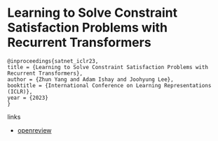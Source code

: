 # Learning to Solve Constraint Satisfaction Problems with Recurrent Transformers

```
@inproceedings{satnet_iclr23,
title = {Learning to Solve Constraint Satisfaction Problems with Recurrent Transformers},
author = {Zhun Yang and Adam Ishay and Joohyung Lee},
booktitle = {International Conference on Learning Representations (ICLR)},
year = {2023}
}
```

links
- [openreview](https://openreview.net/forum?id=udNhDCr2KQe)
